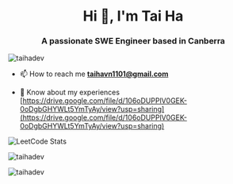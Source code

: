 <h1 align="center">Hi 👋, I'm Tai Ha</h1>
<h3 align="center">A passionate SWE Engineer based in Canberra</h3>

<p align="left"> <img src="https://komarev.com/ghpvc/?username=taihadev&label=Profile%20views&color=0e75b6&style=flat" alt="taihadev" /> </p>

- 📫 How to reach me **taihavn1101@gmail.com**

- 📄 Know about my experiences [https://drive.google.com/file/d/106oDUPPlV0GEK-0oDgbGHYWLt5YmTyAy/view?usp=sharing](https://drive.google.com/file/d/106oDUPPlV0GEK-0oDgbGHYWLt5YmTyAy/view?usp=sharing)


![LeetCode Stats](https://leetcard.jacoblin.cool/taidn2003?theme=dark&font=Amaranth&ext=heatmap)

<p><img align="center" src="https://github-readme-stats.vercel.app/api/top-langs?username=taihadev&show_icons=true&locale=en&layout=compact" alt="taihadev" /></p>

<p><img align="center" src="https://github-readme-streak-stats.herokuapp.com/?user=taihadev&" alt="taihadev" /></p>
